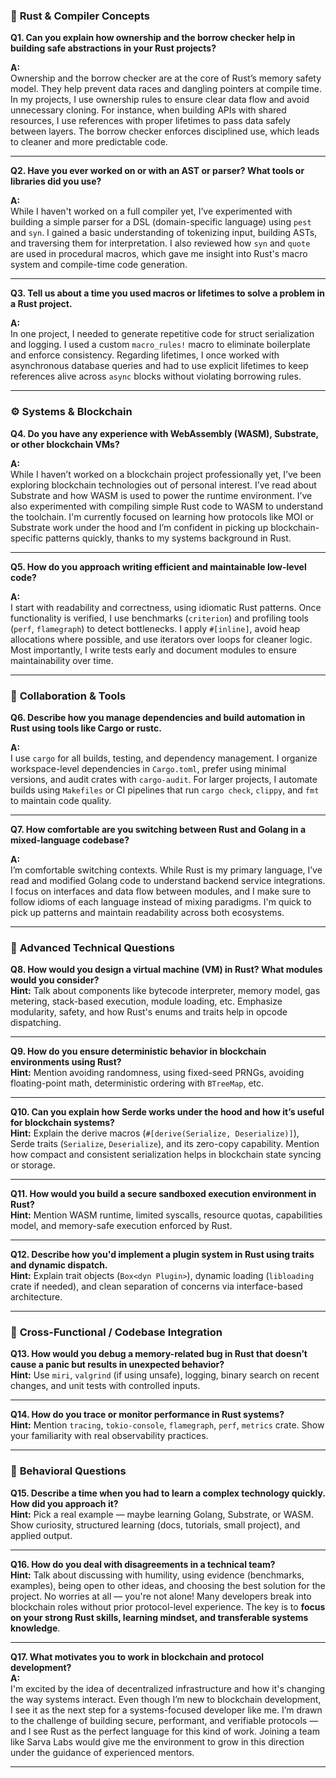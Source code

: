 
### 🧠 **Rust & Compiler Concepts**

**Q1. Can you explain how ownership and the borrow checker help in building safe abstractions in your Rust projects?**

**A:**  
Ownership and the borrow checker are at the core of Rust’s memory safety model. They help prevent data races and dangling pointers at compile time. In my projects, I use ownership rules to ensure clear data flow and avoid unnecessary cloning. For instance, when building APIs with shared resources, I use references with proper lifetimes to pass data safely between layers. The borrow checker enforces disciplined use, which leads to cleaner and more predictable code.

---

**Q2. Have you ever worked on or with an AST or parser? What tools or libraries did you use?**

**A:**  
While I haven't worked on a full compiler yet, I’ve experimented with building a simple parser for a DSL (domain-specific language) using `pest` and `syn`. I gained a basic understanding of tokenizing input, building ASTs, and traversing them for interpretation. I also reviewed how `syn` and `quote` are used in procedural macros, which gave me insight into Rust's macro system and compile-time code generation.

---

**Q3. Tell us about a time you used macros or lifetimes to solve a problem in a Rust project.**

**A:**  
In one project, I needed to generate repetitive code for struct serialization and logging. I used a custom `macro_rules!` macro to eliminate boilerplate and enforce consistency. Regarding lifetimes, I once worked with asynchronous database queries and had to use explicit lifetimes to keep references alive across `async` blocks without violating borrowing rules.

---

### ⚙️ **Systems & Blockchain**

**Q4. Do you have any experience with WebAssembly (WASM), Substrate, or other blockchain VMs?**

**A:**  
While I haven’t worked on a blockchain project professionally yet, I’ve been exploring blockchain technologies out of personal interest. I’ve read about Substrate and how WASM is used to power the runtime environment. I’ve also experimented with compiling simple Rust code to WASM to understand the toolchain. I'm currently focused on learning how protocols like MOI or Substrate work under the hood and I’m confident in picking up blockchain-specific patterns quickly, thanks to my systems background in Rust.

---

**Q5. How do you approach writing efficient and maintainable low-level code?**

**A:**  
I start with readability and correctness, using idiomatic Rust patterns. Once functionality is verified, I use benchmarks (`criterion`) and profiling tools (`perf`, `flamegraph`) to detect bottlenecks. I apply `#[inline]`, avoid heap allocations where possible, and use iterators over loops for cleaner logic. Most importantly, I write tests early and document modules to ensure maintainability over time.

---

### 🤝 **Collaboration & Tools**

**Q6. Describe how you manage dependencies and build automation in Rust using tools like Cargo or rustc.**

**A:**  
I use `cargo` for all builds, testing, and dependency management. I organize workspace-level dependencies in `Cargo.toml`, prefer using minimal versions, and audit crates with `cargo-audit`. For larger projects, I automate builds using `Makefiles` or CI pipelines that run `cargo check`, `clippy`, and `fmt` to maintain code quality.

---

**Q7. How comfortable are you switching between Rust and Golang in a mixed-language codebase?**

**A:**  
I’m comfortable switching contexts. While Rust is my primary language, I’ve read and modified Golang code to understand backend service integrations. I focus on interfaces and data flow between modules, and I make sure to follow idioms of each language instead of mixing paradigms. I'm quick to pick up patterns and maintain readability across both ecosystems.

---

### 🔧 **Advanced Technical Questions**

**Q8. How would you design a virtual machine (VM) in Rust? What modules would you consider?**  
**Hint:** Talk about components like bytecode interpreter, memory model, gas metering, stack-based execution, module loading, etc. Emphasize modularity, safety, and how Rust's enums and traits help in opcode dispatching.

---

**Q9. How do you ensure deterministic behavior in blockchain environments using Rust?**  
**Hint:** Mention avoiding randomness, using fixed-seed PRNGs, avoiding floating-point math, deterministic ordering with `BTreeMap`, etc.

---

**Q10. Can you explain how Serde works under the hood and how it’s useful for blockchain systems?**  
**Hint:** Explain the derive macros (`#[derive(Serialize, Deserialize)]`), Serde traits (`Serialize`, `Deserialize`), and its zero-copy capability. Mention how compact and consistent serialization helps in blockchain state syncing or storage.

---

**Q11. How would you build a secure sandboxed execution environment in Rust?**  
**Hint:** Mention WASM runtime, limited syscalls, resource quotas, capabilities model, and memory-safe execution enforced by Rust.

---

**Q12. Describe how you'd implement a plugin system in Rust using traits and dynamic dispatch.**  
**Hint:** Explain trait objects (`Box<dyn Plugin>`), dynamic loading (`libloading` crate if needed), and clean separation of concerns via interface-based architecture.

---

### 🧩 **Cross-Functional / Codebase Integration**

**Q13. How would you debug a memory-related bug in Rust that doesn’t cause a panic but results in unexpected behavior?**  
**Hint:** Use `miri`, `valgrind` (if using unsafe), logging, binary search on recent changes, and unit tests with controlled inputs.

---

**Q14. How do you trace or monitor performance in Rust systems?**  
**Hint:** Mention `tracing`, `tokio-console`, `flamegraph`, `perf`, `metrics` crate. Show your familiarity with real observability practices.

---

### 🧠 **Behavioral Questions**

**Q15. Describe a time when you had to learn a complex technology quickly. How did you approach it?**  
**Hint:** Pick a real example — maybe learning Golang, Substrate, or WASM. Show curiosity, structured learning (docs, tutorials, small project), and applied output.

---

**Q16. How do you deal with disagreements in a technical team?**  
**Hint:** Talk about discussing with humility, using evidence (benchmarks, examples), being open to other ideas, and choosing the best solution for the project.
No worries at all — you're not alone! Many developers break into blockchain roles without prior protocol-level experience. The key is to **focus on your strong Rust skills, learning mindset, and transferable systems knowledge**.

---

**Q17. What motivates you to work in blockchain and protocol development?**  
**A:**  
I'm excited by the idea of decentralized infrastructure and how it's changing the way systems interact. Even though I’m new to blockchain development, I see it as the next step for a systems-focused developer like me. I’m drawn to the challenge of building secure, performant, and verifiable protocols — and I see Rust as the perfect language for this kind of work. Joining a team like Sarva Labs would give me the environment to grow in this direction under the guidance of experienced mentors.

---
